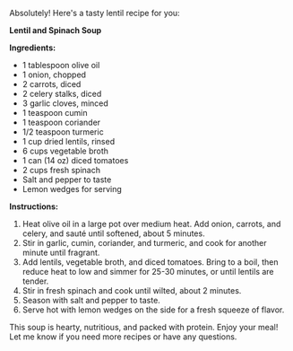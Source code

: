 Absolutely! Here's a tasty lentil recipe for you:

**Lentil and Spinach Soup**

**Ingredients:**
- 1 tablespoon olive oil
- 1 onion, chopped
- 2 carrots, diced
- 2 celery stalks, diced
- 3 garlic cloves, minced
- 1 teaspoon cumin
- 1 teaspoon coriander
- 1/2 teaspoon turmeric
- 1 cup dried lentils, rinsed
- 6 cups vegetable broth
- 1 can (14 oz) diced tomatoes
- 2 cups fresh spinach
- Salt and pepper to taste
- Lemon wedges for serving

**Instructions:**
1. Heat olive oil in a large pot over medium heat. Add onion, carrots, and celery, and sauté until softened, about 5 minutes.
2. Stir in garlic, cumin, coriander, and turmeric, and cook for another minute until fragrant.
3. Add lentils, vegetable broth, and diced tomatoes. Bring to a boil, then reduce heat to low and simmer for 25-30 minutes, or until lentils are tender.
4. Stir in fresh spinach and cook until wilted, about 2 minutes.
5. Season with salt and pepper to taste.
6. Serve hot with lemon wedges on the side for a fresh squeeze of flavor.

This soup is hearty, nutritious, and packed with protein. Enjoy your meal! Let me know if you need more recipes or have any questions.